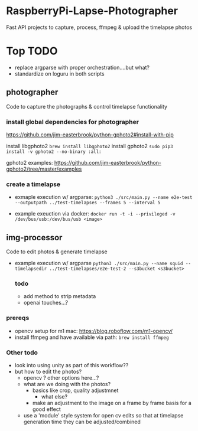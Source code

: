 # RaspberryPi-Lapse-Photographer
Fast API projects to capture, process, ffmpeg & upload the timelapse photos


# Top TODO
* replace argparse with proper orchestration....but what?
* standardize on loguru in both scripts

## photographer
Code to capture the photographs & control timelapse functionality

### install global dependencies for photographer
https://github.com/jim-easterbrook/python-gphoto2#install-with-pip

install libgphoto2
```brew install libgphoto2```
install gphoto2
```sudo pip3 install -v gphoto2 --no-binary :all:```

gphoto2 examples: https://github.com/jim-easterbrook/python-gphoto2/tree/master/examples

### create a timelapse
* exmaple execution w/ argparse: `python3 ./src/main.py --name e2e-test  --outputpath ../test-timelapses --frames 5 --interval 5`

* example exeuction via docker: `docker run -t -i --privileged -v /dev/bus/usb:/dev/bus/usb <image>`

## img-processor
Code to edit photos & generate timelapse 

* example execution w/ argparse `python3 ./src/main.py --name squid --timelapsedir ../test-timelapses/e2e-test-2 --s3bucket <s3bucket>`

  ### todo
  * add method to strip metadata
  * openai touches...?
  

### prereqs
* opencv setup for m1 mac: https://blog.roboflow.com/m1-opencv/
* install ffmpeg and have available via path: ```brew install ffmpeg```


### Other todo
* look into using unity as part of this workflow??
* but how to edit the photos?  
  * opencv ?  other options here...?
  * what are we doing with the photos?
       * basics like crop, quality adjustmnet
           * what else?
       * make an adjustment to the image on a frame by frame basis for a good effect
  * use a 'module' style system for open cv edits so that at timelapse generation time they can be adjusted/combined

